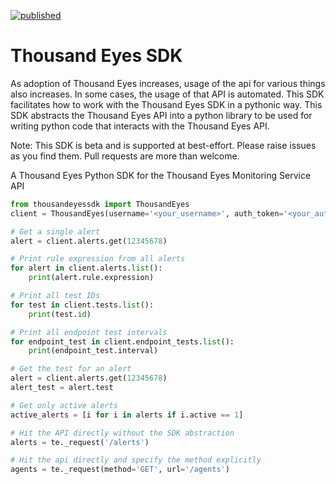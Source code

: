 [![published](https://static.production.devnetcloud.com/codeexchange/assets/images/devnet-published.svg)](https://developer.cisco.com/codeexchange/github/repo/CiscoAandI/ThousandEyesSDK)

# Thousand Eyes SDK

As adoption of Thousand Eyes increases, usage of the api for various things also increases. In some cases, the usage of that API is automated. This SDK facilitates how to work with the Thousand Eyes SDK in a pythonic way. This SDK abstracts the Thousand Eyes API into a python library to be used for writing python code that interacts with the Thousand Eyes API.

Note: This SDK is beta and is supported at best-effort. Please raise issues as you find them. Pull requests are more than welcome.

A Thousand Eyes Python SDK for the Thousand Eyes Monitoring Service API

``` python
from thousandeyessdk import ThousandEyes
client = ThousandEyes(username='<your_username>', auth_token='<your_auth_token>')

# Get a single alert
alert = client.alerts.get(12345678)

# Print rule expression from all alerts
for alert in client.alerts.list():
    print(alert.rule.expression)

# Print all test IDs
for test in client.tests.list():
    print(test.id)

# Print all endpoint test intervals
for endpoint_test in client.endpoint_tests.list():
    print(endpoint_test.interval)

# Get the test for an alert
alert = client.alerts.get(12345678)
alert_test = alert.test

# Get only active alerts
active_alerts = [i for i in alerts if i.active == 1]

# Hit the API directly without the SDK abstraction
alerts = te._request('/alerts')

# Hit the api directly and specify the method explicitly
agents = te._request(method='GET', url='/agents')
```
